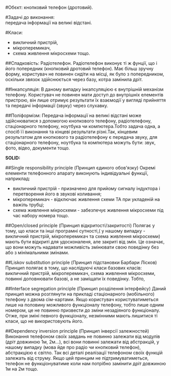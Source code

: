 #Обєкт:
кнопковий телефон (дротовий).

#Задачі до виконання:  
передача інформації на великі відстані.

#Класи: 
* викличний пристрій, 
* мікроперемикач, 
* схема живлення мікросхеми тощо.

##Спадковість: 
Радіотелефон. Радіотелефон виконує ті ж фунції, що і його попередник (кнопковий дротовий телефон). Має більш зручну форму, користувач не повинен сидіти на місці, як було з попередником, оскільки звязок здійснюється через базу, котра замінила дріт.

##Інкапсуляція: 
В даному випадку інкапсуляцією є внутрішній механізм телефону. Користувач не повинен мати доступ до внутрішніх елементів пристрою, він лише отримує результати їх взаємодії у вигляді прийняття та передачі інформації (звуку) через слухавку. 

##Поліформізм: 
Передача інформації на великі відстані може здійснюватися з допомогою кнопкового телефону, радіотелефону, стаціонарного телефону,  ноутбука чи компютера.Тобто задача одна, а спосіб її виконання та кінцеві результати різні.Так, кінцевим результатом для кнопкового та радіотелефону є передача звуку, для стаціонарного телефону, ноутбука та компютера можуть бути: звук, фото, відео, документи тощо.

__SOLID:__

##Single responsibility principle  (Принцип єдиного обов'язку) 
Окремі елементи телефонного апарату виконують індивідуальні функції, наприклад: 
* викличний пристрій -  призначено для прийому сигналу індуктора і перетворення його в звукові коливання;
* мікроперемикач - відключає живлення схеми ТА при укладеній на важіль трубці;
* схема живлення мікросхеми - забезпечує живлення мікросхеми під час набору номера тощо.

##Open/closed principle  (Принцип відкритості/закритості)
Полягає у тому, що класи  та інші програмні сутності,( у нашому випадку - викличний пристрій, мікроперемикач та схема живлення мікросхеми)
мають бути відкриті для удосконаленя, але закриті від змін. Це означає, що вони можуть надавати можливість змінювати свою поведінку без або з мінімальними змінами.
 
##Liskov substitution principle (Принцип підстановки Барбари Лісков)
Принцип полягає в тому, що наслідуючі класи базових класів: викличний пристрій, мікроперемикач, схема живлення мікросхеми, повинні доповнювати базові, а не заміщати їх поведінку. Тобто,

##Interface segregation principle (Принцип розділення інтерфейсу)
Даний принцип можна розглянути на прикладі стаціонарного (мобільного) телефону з двома сім-картами. Якщо користувач користуватиметься лише на половину можливого функціоналу телефону, тобто лише одним номером, це не повинно призвести до зміни незадіяного функціоналу. Отже, при зміні певного функціоналу, незмінними мають лишитися ті класи, що не використовують його.

##Dependency inversion principle (Принцип інверсії залежностей)
Виконання телефоном своїх завдань не повинно залежати від модулів (дріт довжиною 1м, 2м...), всі вони повинні залежати від абстракцій, у нашому випадку (мова йде про радіо чи кнопковий телефон), абстракцією є світло. Так всі деталі реалізації телефоном своїх функцій залежать від струму. Якщо цей принцим не підтримуватиметься, телефон не функціонуватиме коли нам потрібно замінити дріт довжиною 1м на 2м тощо.



